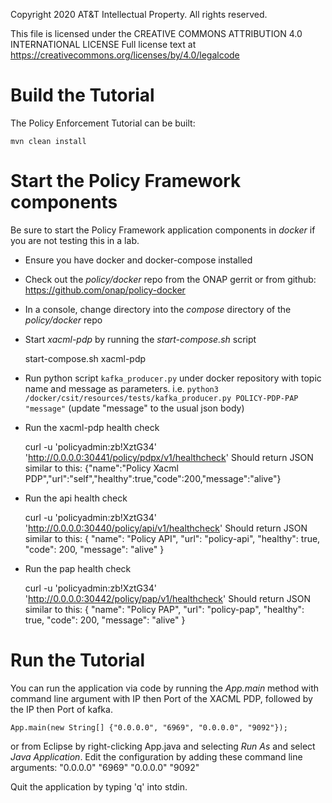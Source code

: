 Copyright 2020 AT&T Intellectual Property. All rights reserved.

This file is licensed under the CREATIVE COMMONS ATTRIBUTION 4.0 INTERNATIONAL LICENSE
Full license text at https://creativecommons.org/licenses/by/4.0/legalcode

# Build the Tutorial

The Policy Enforcement Tutorial can be built:

    mvn clean install

# Start the Policy Framework components

Be sure to start the Policy Framework application components in *docker* if you are not testing this in a lab.
- Ensure you have docker and docker-compose installed
- Check out the *policy/docker* repo from the ONAP gerrit or from github: https://github.com/onap/policy-docker
- In a console, change directory into the *compose* directory of the *policy/docker* repo
- Start *xacml-pdp* by running the *start-compose.sh* script

    start-compose.sh xacml-pdp

- Run python script ```kafka_producer.py``` under docker repository with topic name and message as parameters.
  i.e. ```python3 /docker/csit/resources/tests/kafka_producer.py POLICY-PDP-PAP "message"```
  (update "message" to the usual json body)

- Run the xacml-pdp health check

    curl -u 'policyadmin:zb!XztG34' 'http://0.0.0.0:30441/policy/pdpx/v1/healthcheck'
    Should return JSON similar to this:
    {"name":"Policy Xacml PDP","url":"self","healthy":true,"code":200,"message":"alive"}

- Run the api health check

    curl -u 'policyadmin:zb!XztG34' 'http://0.0.0.0:30440/policy/api/v1/healthcheck'
    Should return JSON similar to this:
    {
        "name": "Policy API",
        "url": "policy-api",
        "healthy": true,
        "code": 200,
        "message": "alive"
    }

- Run the pap health check

    curl -u 'policyadmin:zb!XztG34' 'http://0.0.0.0:30442/policy/pap/v1/healthcheck'
    Should return JSON similar to this:
    {
        "name": "Policy PAP",
        "url": "policy-pap",
        "healthy": true,
        "code": 200,
        "message": "alive"
    }

# Run the Tutorial

You can run the application via code by running the *App.main* method with command line argument with IP then Port
of the XACML PDP, followed by the IP then Port of kafka.

    App.main(new String[] {"0.0.0.0", "6969", "0.0.0.0", "9092"});

or from Eclipse by right-clicking App.java and selecting *Run As* and select *Java Application*. Edit the
configuration by adding these command line arguments: "0.0.0.0" "6969" "0.0.0.0" "9092"

Quit the application by typing 'q' into stdin.
